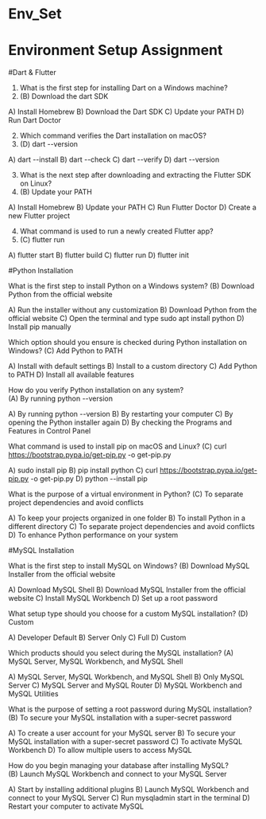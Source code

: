 # Env_Set

# Environment Setup Assignment

#Dart & Flutter

1. What is the first step for installing Dart on a Windows machine?
2. (B) Download the dart SDK

A) Install Homebrew
B) Download the Dart SDK
C) Update your PATH
D) Run Dart Doctor


2. Which command verifies the Dart installation on macOS?
3. (D) dart --version

A) dart --install
B) dart --check
C) dart --verify
D) dart --version


3. What is the next step after downloading and extracting the Flutter SDK on Linux?
4. (B) Update your PATH

A) Install Homebrew
B) Update your PATH
C) Run Flutter Doctor
D) Create a new Flutter project


4. What command is used to run a newly created Flutter app?
5. (C) flutter run

A) flutter start
B) flutter build
C) flutter run
D) flutter init


#Python Installation

What is the first step to install Python on a Windows system? 
(B) Download Python from the official website

A) Run the installer without any customization
B) Download Python from the official website
C) Open the terminal and type sudo apt install python
D) Install pip manually

Which option should you ensure is checked during Python installation on Windows? 
(C) Add Python to PATH

A) Install with default settings
B) Install to a custom directory
C) Add Python to PATH
D) Install all available features

How do you verify Python installation on any system?  
(A) By running python --version

A) By running python --version
B) By restarting your computer
C) By opening the Python installer again
D) By checking the Programs and Features in Control Panel

What command is used to install pip on macOS and Linux? 
(C) curl https://bootstrap.pypa.io/get-pip.py -o get-pip.py

A) sudo install pip
B) pip install python
C) curl https://bootstrap.pypa.io/get-pip.py -o get-pip.py
D) python --install pip

What is the purpose of a virtual environment in Python? 
(C) To separate project dependencies and avoid conflicts

A) To keep your projects organized in one folder
B) To install Python in a different directory
C) To separate project dependencies and avoid conflicts
D) To enhance Python performance on your system

#MySQL Installation

What is the first step to install MySQL on Windows? 
(B) Download MySQL Installer from the official website

A) Download MySQL Shell
B) Download MySQL Installer from the official website
C) Install MySQL Workbench
D) Set up a root password

What setup type should you choose for a custom MySQL installation? 
(D) Custom

A) Developer Default
B) Server Only
C) Full
D) Custom

Which products should you select during the MySQL installation?
(A) MySQL Server, MySQL Workbench, and MySQL Shell

A) MySQL Server, MySQL Workbench, and MySQL Shell
B) Only MySQL Server
C) MySQL Server and MySQL Router
D) MySQL Workbench and MySQL Utilities

What is the purpose of setting a root password during MySQL installation?  
(B) To secure your MySQL installation with a super-secret password

A) To create a user account for your MySQL server
B) To secure your MySQL installation with a super-secret password
C) To activate MySQL Workbench
D) To allow multiple users to access MySQL

How do you begin managing your database after installing MySQL?  
(B) Launch MySQL Workbench and connect to your MySQL Server

A) Start by installing additional plugins
B) Launch MySQL Workbench and connect to your MySQL Server
C) Run mysqladmin start in the terminal
D) Restart your computer to activate MySQL
